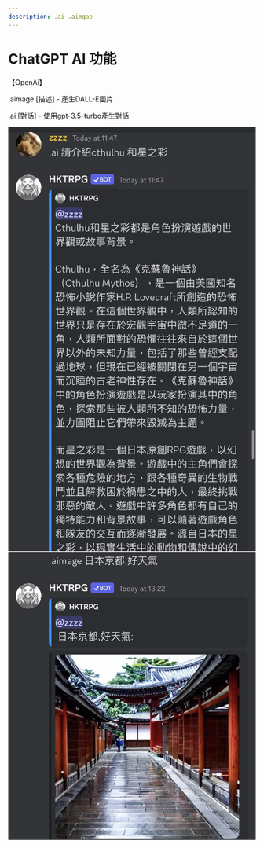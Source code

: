 ```yaml
---
description: .ai .aimgae
---
```


# ChatGPT AI 功能

【OpenAi】&#x20;

.aimage \[描述] - 產生DALL-E圖片&#x20;

.ai \[對話] - 使用gpt-3.5-turbo產生對話

![](<../.gitbook/assets/image (1).png>)![](<../.gitbook/assets/image (2).png>)
